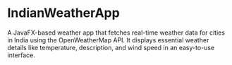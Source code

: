 # IndianWeatherApp
A JavaFX-based weather app that fetches real-time weather data for cities in India using the OpenWeatherMap API. It displays essential weather details like temperature, description, and wind speed in an easy-to-use interface.
